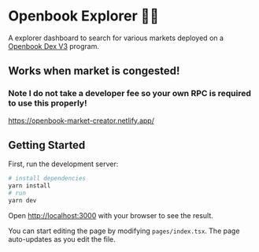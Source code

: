 # Openbook Explorer 👀💧

A explorer dashboard to search for various markets deployed on a [Openbook Dex V3](https://github.com/spacemonkeyforever/openbook-explorer) program.
## Works when market is congested!
### Note I do not take a developer fee so your own RPC is required to use this properly!
https://openbook-market-creator.netlify.app/

## Getting Started

First, run the development server:

```bash
# install dependencies
yarn install
# run
yarn dev
```

Open [http://localhost:3000](http://localhost:3000) with your browser to see the result.

You can start editing the page by modifying `pages/index.tsx`. The page auto-updates as you edit the file.
